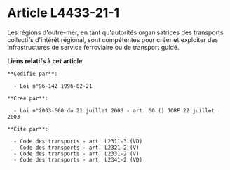 # Article L4433-21-1

Les régions d'outre-mer, en tant qu'autorités organisatrices des transports collectifs d'intérêt régional, sont compétentes
pour créer et exploiter des infrastructures de service ferroviaire ou de transport guidé.

**Liens relatifs à cet article**

	**Codifié par**:

	  - Loi n°96-142 1996-02-21

	**Créé par**:

	  - Loi n°2003-660 du 21 juillet 2003 - art. 50 () JORF 22 juillet 2003

	**Cité par**:

	  - Code des transports - art. L2311-3 (VD)
	  - Code des transports - art. L2321-2 (V)
	  - Code des transports - art. L2331-2 (V)
	  - Code des transports - art. L2341-2 (VD)
